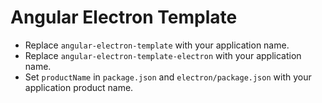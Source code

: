 # Angular Electron Template

- Replace `angular-electron-template` with your application name.
- Replace `angular-electron-template-electron` with your application name.
- Set `productName` in `package.json` and `electron/package.json` with your application product name.
